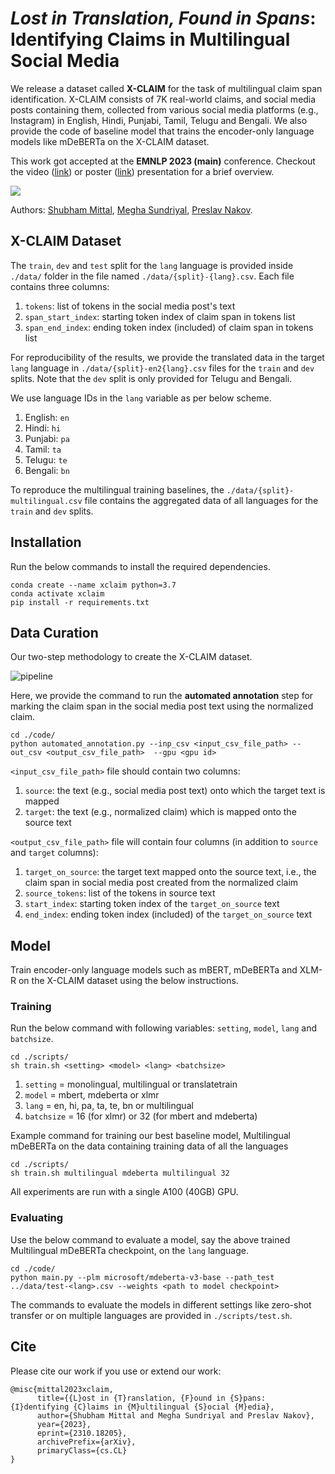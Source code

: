 # _Lost in Translation, Found in Spans_:<br/> Identifying Claims in Multilingual Social Media

We release a dataset called **X-CLAIM** for the task of multilingual claim span identification. 
X-CLAIM consists of 7K real-world claims, and social media posts containing them, collected from various social media platforms (e.g., Instagram) in English, Hindi, Punjabi, Tamil, Telugu and Bengali.
We also provide the code of baseline model that trains the encoder-only language models like mDeBERTa on the X-CLAIM dataset.

This work got accepted at the **EMNLP 2023 (main)** conference.
Checkout the video ([link](https://drive.google.com/file/d/1ziHlNgbddb4M2y8uPnIpOk0zO5fazpmc/view?usp=sharing)) or poster ([link](https://drive.google.com/file/d/19gUpRzb3e_CiEqVWs8flCwQwCTNqNFDA/view?usp=sharing)) presentation for a brief overview. 

<a href='https://arxiv.org/abs/2310.18205'><img src='https://img.shields.io/badge/ArXiv-PDF-blue'></a>

Authors: [Shubham Mittal](https://scholar.google.com/citations?view_op=list_works&hl=en&authuser=1&hl=en&user=l_bIdRcAAAAJ&authuser=1), [Megha Sundriyal](https://scholar.google.com/citations?hl=en&authuser=1&user=vbmdVSAAAAAJ), [Preslav Nakov](https://scholar.google.com/citations?hl=en&authuser=1&user=DfXsKZ4AAAAJ).


## X-CLAIM Dataset
The `train`, `dev` and `test` split for the `lang` language is provided inside `./data/` folder in the file named `./data/{split}-{lang}.csv`. Each file contains three columns:
1. `tokens`: list of tokens in the social media post's text
2. `span_start_index`: starting token index of claim span in tokens list
3. `span_end_index`: ending token index (included) of claim span in tokens list

For reproducibility of the results, we provide the translated data in the target `lang` language in `./data/{split}-en2{lang}.csv` files for the `train` and `dev` splits. Note that the `dev` split is only provided for Telugu and Bengali. 

We use language IDs in the `lang` variable as per below scheme.
1. English: `en`
2. Hindi: `hi`
3. Punjabi: `pa`
4. Tamil: `ta`
5. Telugu: `te`
6. Bengali: `bn`

To reproduce the multilingual training baselines, the `./data/{split}-multilingual.csv` file contains the aggregated data of all languages for the `train` and `dev` splits.


## Installation

Run the below commands to install the required dependencies. 

```
conda create --name xclaim python=3.7
conda activate xclaim
pip install -r requirements.txt
```



## Data Curation
Our two-step methodology to create the X-CLAIM dataset.

![pipeline](https://github.com/mbzuai-nlp/x-claim/assets/65343158/f482b292-aa61-4dfb-915b-84439c577fc0)


Here, we provide the command to run the **automated annotation** step for marking the claim span in the social media post text using the normalized claim.


```
cd ./code/
python automated_annotation.py --inp_csv <input_csv_file_path> --out_csv <output_csv_file_path>  --gpu <gpu id>
```

`<input_csv_file_path>` file should contain two columns:
1. `source`: the text (e.g., social media post text) onto which the target text is mapped
2. `target`: the text (e.g., normalized claim) which is mapped onto the source text

`<output_csv_file_path>` file will contain four columns (in addition to `source` and `target` columns):
1. `target_on_source`: the target text mapped onto the source text, i.e., the claim span in social media post created from the normalized claim
2. `source_tokens`: list of the tokens in source text
3. `start_index`: starting token index of the `target_on_source` text
4. `end_index`: ending token index (included) of the `target_on_source` text


## Model
Train encoder-only language models such as mBERT, mDeBERTa and XLM-R on the X-CLAIM dataset using the below instructions.

### Training
Run the below command with following variables: `setting`, `model`, `lang` and `batchsize`.

```
cd ./scripts/
sh train.sh <setting> <model> <lang> <batchsize>
```

1. `setting` = monolingual, multilingual or translatetrain
2. `model` = mbert, mdeberta or xlmr
3. `lang` = en, hi, pa, ta, te, bn or multilingual
4. `batchsize` = 16 (for xlmr) or 32 (for mbert and mdeberta)


Example command for training our best baseline model, Multilingual mDeBERTa on the data containing training data of all the languages 

```
cd ./scripts/
sh train.sh multilingual mdeberta multilingual 32
```

All experiments are run with a single A100 (40GB) GPU.

### Evaluating
Use the below command to evaluate a model, say the above trained Multilingual mDeBERTa checkpoint, on the `lang` language.

```
cd ./code/
python main.py --plm microsoft/mdeberta-v3-base --path_test ../data/test-<lang>.csv --weights <path to model checkpoint>
```

The commands to evaluate the models in different settings like zero-shot transfer or on multiple languages are provided in `./scripts/test.sh`.

## Cite
Please cite our work if you use or extend our work:
```
@misc{mittal2023xclaim,
      title={{L}ost in {T}ranslation, {F}ound in {S}pans: {I}dentifying {C}laims in {M}ultilingual {S}ocial {M}edia}, 
      author={Shubham Mittal and Megha Sundriyal and Preslav Nakov},
      year={2023},
      eprint={2310.18205},
      archivePrefix={arXiv},
      primaryClass={cs.CL}
}
```
